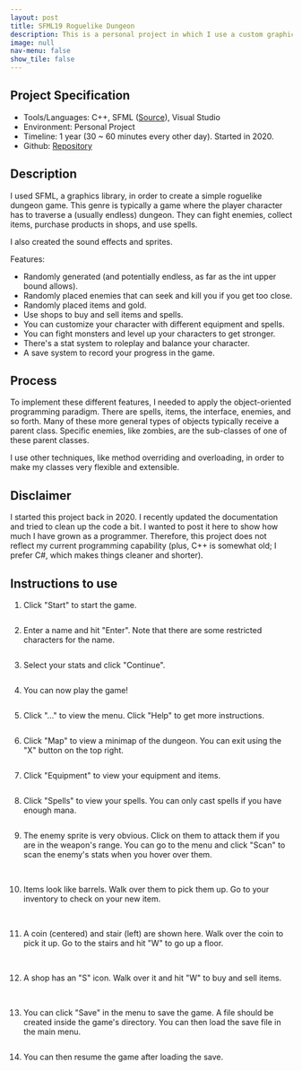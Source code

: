 ```yaml
---
layout: post
title: SFML19 Roguelike Dungeon
description: This is a personal project in which I use a custom graphics library called SFML (<a href="https://www.sfml-dev.org/">Source</a>) to make a simple roguelike dungeon game. You could say it is pretty much completed with some enemies, items, and level generation programmed out. It just needs some debugging with the UI, but it is completed otherwise. Maybe I will come back to it in the future.
image: null
nav-menu: false
show_tile: false
---
```


## Project Specification
<ul>
  <li>Tools/Languages: C++, SFML (<a href="https://www.sfml-dev.org/">Source</a>), Visual Studio</li>
  <li>Environment: Personal Project</li>
  <li>Timeline: 1 year (30 ~ 60 minutes every other day). Started in 2020.</li>
  <li>Github: <a href="https://github.com/namdo1225/SFML19_RoguelikeDungeon">Repository</a></li>
</ul>

## Description

I used SFML, a graphics library, in order to create a simple roguelike dungeon game. This genre is typically a game where the player character has to traverse a (usually endless) dungeon. They can fight enemies, collect items, purchase products in shops, and use spells.

I also created the sound effects and sprites.

Features:
<ul>
  <li>Randomly generated (and potentially endless, as far as the int upper bound allows).</li>
  <li>Randomly placed enemies that can seek and kill you if you get too close.</li>
  <li>Randomly placed items and gold.</li>
  <li>Use shops to buy and sell items and spells.</li>
  <li>You can customize your character with different equipment and spells.</li>
  <li>You can fight monsters and level up your characters to get stronger.</li>
  <li>There's a stat system to roleplay and balance your character.</li>
  <li>A save system to record your progress in the game.</li>
</ul>

## Process

To implement these different features, I needed to apply the object-oriented programming paradigm. There are spells, items, the interface, enemies, and so forth. Many of these more general types of objects typically receive a parent class. Specific enemies, like zombies, are the sub-classes of one of these parent classes.

I use other techniques, like method overriding and overloading, in order to make my classes very flexible and extensible.

## Disclaimer

I started this project back in 2020. I recently updated the documentation and tried to clean up the code a bit. I wanted to post it here to show how much I have grown as a programmer. Therefore, this project does not reflect my current programming capability (plus, C++ is somewhat old; I prefer C#, which makes things cleaner and shorter).

## Instructions to use

1) Click "Start" to start the game.

<img src="{% link images/projects_media/20230526_sfml19/00_title.png %}" alt="" data-position="center center" />

2) Enter a name and hit "Enter". Note that there are some restricted characters for the name.

<img src="{% link images/projects_media/20230526_sfml19/01_name.png %}" alt="" data-position="center center" />

3) Select your stats and click "Continue".

<img src="{% link images/projects_media/20230526_sfml19/02_stat.png %}" alt="" data-position="center center" />

4) You can now play the game! 

<img src="{% link images/projects_media/20230526_sfml19/03_main.png %}" alt="" data-position="center center" />

5) Click "..." to view the menu. Click "Help" to get more instructions.

<img src="{% link images/projects_media/20230526_sfml19/04_menu.png %}" alt="" data-position="center center" />

6) Click "Map" to view a minimap of the dungeon. You can exit using the "X" button on the top right.

<img src="{% link images/projects_media/20230526_sfml19/05_map.png %}" alt="" data-position="center center" />

7) Click "Equipment" to view your equipment and items.

<img src="{% link images/projects_media/20230526_sfml19/06_equipment.png %}" alt="" data-position="center center" />

8) Click "Spells" to view your spells. You can only cast spells if you have enough mana.

<img src="{% link images/projects_media/20230526_sfml19/07_spell.png %}" alt="" data-position="center center" />

9) The enemy sprite is very obvious. Click on them to attack them if you are in the weapon's range. You can go to the menu and click "Scan" to scan the enemy's stats when you hover over them.

<img src="{% link images/projects_media/20230526_sfml19/08_enemy.png %}" alt="" data-position="center center" />

<img src="{% link images/projects_media/20230526_sfml19/08_enemy_stat.png %}" alt="" data-position="center center" />

10) Items look like barrels. Walk over them to pick them up. Go to your inventory to check on your new item.

<img src="{% link images/projects_media/20230526_sfml19/09_item.png %}" alt="" data-position="center center" />

<img src="{% link images/projects_media/20230526_sfml19/09_item_got.png %}" alt="" data-position="center center" />

11) A coin (centered) and stair (left) are shown here. Walk over the coin to pick it up. Go to the stairs and hit "W" to go up a floor.

<img src="{% link images/projects_media/20230526_sfml19/10_stair_coin.png %}" alt="" data-position="center center" />

<img src="{% link images/projects_media/20230526_sfml19/11_stair_next.png %}" alt="" data-position="center center" />

12) A shop has an "S" icon. Walk over it and hit "W" to buy and sell items.

<img src="{% link images/projects_media/20230526_sfml19/12_shop.png %}" alt="" data-position="center center" />

<img src="{% link images/projects_media/20230526_sfml19/13_shop_buy.png %}" alt="" data-position="center center" />

13) You can click "Save" in the menu to save the game. A file should be created inside the game's directory. You can then load the save file in the main menu.

<img src="{% link images/projects_media/20230526_sfml19/14_load.png %}" alt="" data-position="center center" />

14) You can then resume the game after loading the save.

<img src="{% link images/projects_media/20230526_sfml19/15_resume.png %}" alt="" data-position="center center" />
